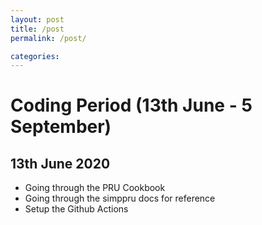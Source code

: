 ```yaml
---
layout: post
title: /post
permalink: /post/

categories:
---
```

# Coding Period (13th June - 5 September)

## 13th June 2020

* Going through the PRU Cookbook
* Going through the simppru docs for reference
* Setup the Github Actions